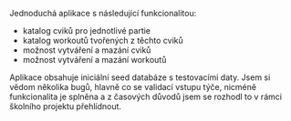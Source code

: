 Jednoduchá aplikace s následující funkcionalitou:
  - katalog cviků pro jednotlivé partie
  - katalog workoutů tvořených z těchto cviků
  - možnost vytváření a mazání cviků
  - možnost vytváření a mazání workoutů
  
Aplikace obsahuje iniciální seed databáze s testovacími daty. 
Jsem si vědom několika bugů, hlavně co se validací vstupu týče, nicméně funkcionalita je splněna 
a z časových důvodů jsem se rozhodl to v rámci školního projektu přehlídnout.
